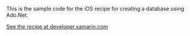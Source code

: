 This is the sample code for the iOS recipe for creating a database using Ado.Net.

[See the recipe at developer.xamarin.com](http://developer.xamarin.com/recipes/ios/data/sqlite/create_a_database_with_ado.net/)
